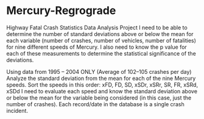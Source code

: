 # Mercury-Regrograde
Highway Fatal Crash Statistics Data Analysis Project
I need to be able to determine the number of standard deviations above or below the mean for each variable (number of crashes, number of vehicles, number of fatalities) for nine different speeds of Mercury. I also need to know the p value for each of these measurements to determine the statistical significance of the deviations. 

Using data from 1995 – 2004 ONLY (Average of 102–105 crashes per day)
Analyze the standard deviation from the mean for each of the nine Mercury speeds. Sort the speeds in this order:
xFD, FD, SD, xSDr, xSRr, SR, FR, xSRd, xSDd
I need to evaluate each speed and know the standard deviation above or below the mean for the variable being considered (in this case, just the number of crashes). Each record/date in the database is a single crash incident. 
